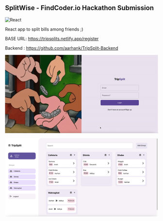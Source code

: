 ## SplitWise - FindCoder.io Hackathon Submission

<img alt="React" src="https://img.shields.io/badge/React-20232A?style=for-the-badge&logo=react&logoColor=61DAFB"/>

React app to split bills among friends ;)

BASE URL: https://tripsplits.netlify.app/register

Backend : https://github.com/aarhank/TripSplit-Backend

![](tripsplit.gif)

![](dashboard.png)
